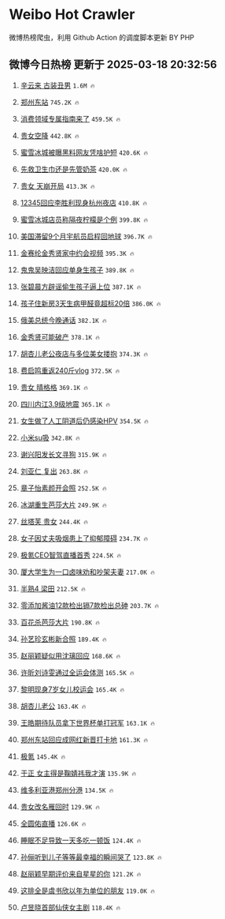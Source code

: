 # Weibo Hot Crawler 



微博热榜爬虫，利用 Github Action 的调度脚本更新 BY PHP 


## 微博今日热榜 更新于 2025-03-18 20:32:56 
1. [辛云来 古装丑男](https://s.weibo.com/weibo?q=%E8%BE%9B%E4%BA%91%E6%9D%A5%20%E5%8F%A4%E8%A3%85%E4%B8%91%E7%94%B7&t=31&band_rank=1&Refer=top) `1.6M 🔥` 

1. [郑州东站](https://s.weibo.com/weibo?q=%E9%83%91%E5%B7%9E%E4%B8%9C%E7%AB%99&t=31&band_rank=2&Refer=top) `745.2K 🔥` 

1. [消费领域专属指南来了](https://s.weibo.com/weibo?q=%23%E6%B6%88%E8%B4%B9%E9%A2%86%E5%9F%9F%E4%B8%93%E5%B1%9E%E6%8C%87%E5%8D%97%E6%9D%A5%E4%BA%86%23&t=31&band_rank=3&Refer=top) `459.5K 🔥` 

1. [贵女空降](https://s.weibo.com/weibo?q=%23%E8%B4%B5%E5%A5%B3%E7%A9%BA%E9%99%8D%23&t=31&band_rank=4&Refer=top) `442.8K 🔥` 

1. [蜜雪冰城被曝黑料网友凭啥护短](https://s.weibo.com/weibo?q=%23%E8%9C%9C%E9%9B%AA%E5%86%B0%E5%9F%8E%E8%A2%AB%E6%9B%9D%E9%BB%91%E6%96%99%E7%BD%91%E5%8F%8B%E5%87%AD%E5%95%A5%E6%8A%A4%E7%9F%AD%23&t=31&band_rank=5&Refer=top) `420.6K 🔥` 

1. [先救卫生巾还是先管奶茶](https://s.weibo.com/weibo?q=%23%E5%85%88%E6%95%91%E5%8D%AB%E7%94%9F%E5%B7%BE%E8%BF%98%E6%98%AF%E5%85%88%E7%AE%A1%E5%A5%B6%E8%8C%B6%23&t=31&band_rank=6&Refer=top) `420.0K 🔥` 

1. [贵女 天崩开局](https://s.weibo.com/weibo?q=%E8%B4%B5%E5%A5%B3%20%E5%A4%A9%E5%B4%A9%E5%BC%80%E5%B1%80&t=31&band_rank=7&Refer=top) `413.3K 🔥` 

1. [12345回应李胜利现身杭州夜店](https://s.weibo.com/weibo?q=%2312345%E5%9B%9E%E5%BA%94%E6%9D%8E%E8%83%9C%E5%88%A9%E7%8E%B0%E8%BA%AB%E6%9D%AD%E5%B7%9E%E5%A4%9C%E5%BA%97%23&t=31&band_rank=8&Refer=top) `410.8K 🔥` 

1. [蜜雪冰城店员称隔夜柠檬是个例](https://s.weibo.com/weibo?q=%23%E8%9C%9C%E9%9B%AA%E5%86%B0%E5%9F%8E%E5%BA%97%E5%91%98%E7%A7%B0%E9%9A%94%E5%A4%9C%E6%9F%A0%E6%AA%AC%E6%98%AF%E4%B8%AA%E4%BE%8B%23&t=31&band_rank=9&Refer=top) `399.8K 🔥` 

1. [美国滞留9个月宇航员启程回地球](https://s.weibo.com/weibo?q=%23%E7%BE%8E%E5%9B%BD%E6%BB%9E%E7%95%999%E4%B8%AA%E6%9C%88%E5%AE%87%E8%88%AA%E5%91%98%E5%90%AF%E7%A8%8B%E5%9B%9E%E5%9C%B0%E7%90%83%23&t=31&band_rank=10&Refer=top) `396.7K 🔥` 

1. [金赛纶金秀贤家中约会视频](https://s.weibo.com/weibo?q=%23%E9%87%91%E8%B5%9B%E7%BA%B6%E9%87%91%E7%A7%80%E8%B4%A4%E5%AE%B6%E4%B8%AD%E7%BA%A6%E4%BC%9A%E8%A7%86%E9%A2%91%23&t=31&band_rank=11&Refer=top) `395.3K 🔥` 

1. [鬼鬼吴映洁回应单身生孩子](https://s.weibo.com/weibo?q=%23%E9%AC%BC%E9%AC%BC%E5%90%B4%E6%98%A0%E6%B4%81%E5%9B%9E%E5%BA%94%E5%8D%95%E8%BA%AB%E7%94%9F%E5%AD%A9%E5%AD%90%23&t=31&band_rank=12&Refer=top) `389.8K 🔥` 

1. [张碧晨方辟谣偷生孩子逼上位](https://s.weibo.com/weibo?q=%23%E5%BC%A0%E7%A2%A7%E6%99%A8%E6%96%B9%E8%BE%9F%E8%B0%A3%E5%81%B7%E7%94%9F%E5%AD%A9%E5%AD%90%E9%80%BC%E4%B8%8A%E4%BD%8D%23&t=31&band_rank=13&Refer=top) `387.1K 🔥` 

1. [孩子住新房3天生病甲醛竟超标20倍](https://s.weibo.com/weibo?q=%23%E5%AD%A9%E5%AD%90%E4%BD%8F%E6%96%B0%E6%88%BF3%E5%A4%A9%E7%94%9F%E7%97%85%E7%94%B2%E9%86%9B%E7%AB%9F%E8%B6%85%E6%A0%8720%E5%80%8D%23&t=31&band_rank=14&Refer=top) `386.0K 🔥` 

1. [俄美总统今晚通话](https://s.weibo.com/weibo?q=%23%E4%BF%84%E7%BE%8E%E6%80%BB%E7%BB%9F%E4%BB%8A%E6%99%9A%E9%80%9A%E8%AF%9D%23&t=31&band_rank=15&Refer=top) `382.1K 🔥` 

1. [金秀贤可能破产](https://s.weibo.com/weibo?q=%23%E9%87%91%E7%A7%80%E8%B4%A4%E5%8F%AF%E8%83%BD%E7%A0%B4%E4%BA%A7%23&t=31&band_rank=16&Refer=top) `378.1K 🔥` 

1. [胡杏儿老公夜店与多位美女搂抱](https://s.weibo.com/weibo?q=%23%E8%83%A1%E6%9D%8F%E5%84%BF%E8%80%81%E5%85%AC%E5%A4%9C%E5%BA%97%E4%B8%8E%E5%A4%9A%E4%BD%8D%E7%BE%8E%E5%A5%B3%E6%90%82%E6%8A%B1%23&t=31&band_rank=17&Refer=top) `374.3K 🔥` 

1. [费启鸣重返240斤vlog](https://s.weibo.com/weibo?q=%E8%B4%B9%E5%90%AF%E9%B8%A3%E9%87%8D%E8%BF%94240%E6%96%A4vlog&t=31&band_rank=18&Refer=top) `372.5K 🔥` 

1. [贵女 晴格格](https://s.weibo.com/weibo?q=%E8%B4%B5%E5%A5%B3%20%E6%99%B4%E6%A0%BC%E6%A0%BC&t=31&band_rank=19&Refer=top) `369.1K 🔥` 

1. [四川内江3.9级地震](https://s.weibo.com/weibo?q=%E5%9B%9B%E5%B7%9D%E5%86%85%E6%B1%9F3.9%E7%BA%A7%E5%9C%B0%E9%9C%87&t=31&band_rank=20&Refer=top) `365.1K 🔥` 

1. [女生做了人工阴道后仍感染HPV](https://s.weibo.com/weibo?q=%23%E5%A5%B3%E7%94%9F%E5%81%9A%E4%BA%86%E4%BA%BA%E5%B7%A5%E9%98%B4%E9%81%93%E5%90%8E%E4%BB%8D%E6%84%9F%E6%9F%93HPV%23&t=31&band_rank=21&Refer=top) `354.5K 🔥` 

1. [小米su吸](https://s.weibo.com/weibo?q=%E5%B0%8F%E7%B1%B3su%E5%90%B8&t=31&band_rank=22&Refer=top) `342.8K 🔥` 

1. [谢兴阳发长文寻狗](https://s.weibo.com/weibo?q=%E8%B0%A2%E5%85%B4%E9%98%B3%E5%8F%91%E9%95%BF%E6%96%87%E5%AF%BB%E7%8B%97&t=31&band_rank=23&Refer=top) `315.9K 🔥` 

1. [刘亚仁 复出](https://s.weibo.com/weibo?q=%E5%88%98%E4%BA%9A%E4%BB%81%20%E5%A4%8D%E5%87%BA&t=31&band_rank=24&Refer=top) `263.8K 🔥` 

1. [章子怡素颜开会照](https://s.weibo.com/weibo?q=%23%E7%AB%A0%E5%AD%90%E6%80%A1%E7%B4%A0%E9%A2%9C%E5%BC%80%E4%BC%9A%E7%85%A7%23&t=31&band_rank=25&Refer=top) `252.5K 🔥` 

1. [冰湖重生芭莎大片](https://s.weibo.com/weibo?q=%23%E5%86%B0%E6%B9%96%E9%87%8D%E7%94%9F%E8%8A%AD%E8%8E%8E%E5%A4%A7%E7%89%87%23&t=31&band_rank=26&Refer=top) `249.9K 🔥` 

1. [丝塔芙 贵女](https://s.weibo.com/weibo?q=%E4%B8%9D%E5%A1%94%E8%8A%99%20%E8%B4%B5%E5%A5%B3&t=31&band_rank=27&Refer=top) `244.4K 🔥` 

1. [女子因丈夫吸烟患上了抑郁障碍](https://s.weibo.com/weibo?q=%E5%A5%B3%E5%AD%90%E5%9B%A0%E4%B8%88%E5%A4%AB%E5%90%B8%E7%83%9F%E6%82%A3%E4%B8%8A%E4%BA%86%E6%8A%91%E9%83%81%E9%9A%9C%E7%A2%8D&t=31&band_rank=28&Refer=top) `234.7K 🔥` 

1. [极氪CEO智驾直播首秀](https://s.weibo.com/weibo?q=%23%E6%9E%81%E6%B0%AACEO%E6%99%BA%E9%A9%BE%E7%9B%B4%E6%92%AD%E9%A6%96%E7%A7%80%23&t=31&band_rank=29&Refer=top) `224.5K 🔥` 

1. [厦大学生为一口卤味劝和吵架夫妻](https://s.weibo.com/weibo?q=%23%E5%8E%A6%E5%A4%A7%E5%AD%A6%E7%94%9F%E4%B8%BA%E4%B8%80%E5%8F%A3%E5%8D%A4%E5%91%B3%E5%8A%9D%E5%92%8C%E5%90%B5%E6%9E%B6%E5%A4%AB%E5%A6%BB%23&t=31&band_rank=30&Refer=top) `217.0K 🔥` 

1. [半熟4 梁田](https://s.weibo.com/weibo?q=%E5%8D%8A%E7%86%9F4%20%E6%A2%81%E7%94%B0&t=31&band_rank=31&Refer=top) `212.5K 🔥` 

1. [零添加酱油12款检出镉7款检出总砷](https://s.weibo.com/weibo?q=%23%E9%9B%B6%E6%B7%BB%E5%8A%A0%E9%85%B1%E6%B2%B912%E6%AC%BE%E6%A3%80%E5%87%BA%E9%95%897%E6%AC%BE%E6%A3%80%E5%87%BA%E6%80%BB%E7%A0%B7%23&t=31&band_rank=32&Refer=top) `203.7K 🔥` 

1. [百花杀芭莎大片](https://s.weibo.com/weibo?q=%23%E7%99%BE%E8%8A%B1%E6%9D%80%E8%8A%AD%E8%8E%8E%E5%A4%A7%E7%89%87%23&t=31&band_rank=33&Refer=top) `190.8K 🔥` 

1. [孙艺珍玄彬新合照](https://s.weibo.com/weibo?q=%23%E5%AD%99%E8%89%BA%E7%8F%8D%E7%8E%84%E5%BD%AC%E6%96%B0%E5%90%88%E7%85%A7%23&t=31&band_rank=34&Refer=top) `189.4K 🔥` 

1. [赵丽颖疑似用沈璃回应](https://s.weibo.com/weibo?q=%23%E8%B5%B5%E4%B8%BD%E9%A2%96%E7%96%91%E4%BC%BC%E7%94%A8%E6%B2%88%E7%92%83%E5%9B%9E%E5%BA%94%23&t=31&band_rank=35&Refer=top) `168.6K 🔥` 

1. [许昕刘诗雯通过全运会体测](https://s.weibo.com/weibo?q=%23%E8%AE%B8%E6%98%95%E5%88%98%E8%AF%97%E9%9B%AF%E9%80%9A%E8%BF%87%E5%85%A8%E8%BF%90%E4%BC%9A%E4%BD%93%E6%B5%8B%23&t=31&band_rank=36&Refer=top) `165.5K 🔥` 

1. [黎明现身7岁女儿校运会](https://s.weibo.com/weibo?q=%23%E9%BB%8E%E6%98%8E%E7%8E%B0%E8%BA%AB7%E5%B2%81%E5%A5%B3%E5%84%BF%E6%A0%A1%E8%BF%90%E4%BC%9A%23&t=31&band_rank=37&Refer=top) `165.4K 🔥` 

1. [胡杏儿老公](https://s.weibo.com/weibo?q=%E8%83%A1%E6%9D%8F%E5%84%BF%E8%80%81%E5%85%AC&t=31&band_rank=38&Refer=top) `163.4K 🔥` 

1. [王皓期待队员拿下世界杯单打冠军](https://s.weibo.com/weibo?q=%23%E7%8E%8B%E7%9A%93%E6%9C%9F%E5%BE%85%E9%98%9F%E5%91%98%E6%8B%BF%E4%B8%8B%E4%B8%96%E7%95%8C%E6%9D%AF%E5%8D%95%E6%89%93%E5%86%A0%E5%86%9B%23&t=31&band_rank=39&Refer=top) `163.1K 🔥` 

1. [郑州东站回应成网红新晋打卡地](https://s.weibo.com/weibo?q=%23%E9%83%91%E5%B7%9E%E4%B8%9C%E7%AB%99%E5%9B%9E%E5%BA%94%E6%88%90%E7%BD%91%E7%BA%A2%E6%96%B0%E6%99%8B%E6%89%93%E5%8D%A1%E5%9C%B0%23&t=31&band_rank=40&Refer=top) `161.3K 🔥` 

1. [极氪](https://s.weibo.com/weibo?q=%23%E6%9E%81%E6%B0%AA%23&t=31&band_rank=41&Refer=top) `145.4K 🔥` 

1. [于正 女主得是鞠婧祎我才演](https://s.weibo.com/weibo?q=%E4%BA%8E%E6%AD%A3%20%E5%A5%B3%E4%B8%BB%E5%BE%97%E6%98%AF%E9%9E%A0%E5%A9%A7%E7%A5%8E%E6%88%91%E6%89%8D%E6%BC%94&t=31&band_rank=42&Refer=top) `135.9K 🔥` 

1. [维多利亚港郑州分港](https://s.weibo.com/weibo?q=%23%E7%BB%B4%E5%A4%9A%E5%88%A9%E4%BA%9A%E6%B8%AF%E9%83%91%E5%B7%9E%E5%88%86%E6%B8%AF%23&t=31&band_rank=43&Refer=top) `134.5K 🔥` 

1. [贵女改名雁回时](https://s.weibo.com/weibo?q=%E8%B4%B5%E5%A5%B3%E6%94%B9%E5%90%8D%E9%9B%81%E5%9B%9E%E6%97%B6&t=31&band_rank=44&Refer=top) `129.9K 🔥` 

1. [全圆佑直播](https://s.weibo.com/weibo?q=%E5%85%A8%E5%9C%86%E4%BD%91%E7%9B%B4%E6%92%AD&t=31&band_rank=45&Refer=top) `126.6K 🔥` 

1. [睡眠不足导致一天多吃一顿饭](https://s.weibo.com/weibo?q=%23%E7%9D%A1%E7%9C%A0%E4%B8%8D%E8%B6%B3%E5%AF%BC%E8%87%B4%E4%B8%80%E5%A4%A9%E5%A4%9A%E5%90%83%E4%B8%80%E9%A1%BF%E9%A5%AD%23&t=31&band_rank=46&Refer=top) `124.4K 🔥` 

1. [孙俪听到儿子等等最幸福的瞬间哭了](https://s.weibo.com/weibo?q=%23%E5%AD%99%E4%BF%AA%E5%90%AC%E5%88%B0%E5%84%BF%E5%AD%90%E7%AD%89%E7%AD%89%E6%9C%80%E5%B9%B8%E7%A6%8F%E7%9A%84%E7%9E%AC%E9%97%B4%E5%93%AD%E4%BA%86%23&t=31&band_rank=47&Refer=top) `123.8K 🔥` 

1. [赵丽颖早期评价来自星星的你](https://s.weibo.com/weibo?q=%E8%B5%B5%E4%B8%BD%E9%A2%96%E6%97%A9%E6%9C%9F%E8%AF%84%E4%BB%B7%E6%9D%A5%E8%87%AA%E6%98%9F%E6%98%9F%E7%9A%84%E4%BD%A0&t=31&band_rank=48&Refer=top) `121.2K 🔥` 

1. [这排全是虞书欣以年为单位的朋友](https://s.weibo.com/weibo?q=%E8%BF%99%E6%8E%92%E5%85%A8%E6%98%AF%E8%99%9E%E4%B9%A6%E6%AC%A3%E4%BB%A5%E5%B9%B4%E4%B8%BA%E5%8D%95%E4%BD%8D%E7%9A%84%E6%9C%8B%E5%8F%8B&t=31&band_rank=49&Refer=top) `119.0K 🔥` 

1. [卢昱晓首部仙侠女主剧](https://s.weibo.com/weibo?q=%E5%8D%A2%E6%98%B1%E6%99%93%E9%A6%96%E9%83%A8%E4%BB%99%E4%BE%A0%E5%A5%B3%E4%B8%BB%E5%89%A7&t=31&band_rank=50&Refer=top) `118.4K 🔥` 

